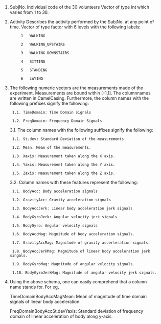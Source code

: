 1. SubjNo. 
    Individual code of the 30 volunteers
        Vector of type int which varies from 1 to 30.

2. Activity
    Describes the activity performed by the SubjNo. at any point of time.
        Vector of type factor with 6 levels with the following labels:
            
            1   WALKING

            2   WALKING_UPSTAIRS
            
            3   WALKING_DOWNSTAIRS
            
            4   SITTING
            
            5   STANDING
            
            6   LAYING

3. The following numeric vectors are the measurements made of the experiment. Measurements are bound within [-1,1]. The columnnames are written in CamelCasing. Furthermore, the column names with the following prefixes signify the following:

        1.1. TimeDomain: Time Domain Signals 
    
        1.2. FreqDomain: Frequency Domain Signals
    
    3.1. The column names with the following suffixes signify the following: 
    
        1.1. St.dev: Standard Deviation of the measurements 

        1.2. Mean: Mean of the measurements.

        1.3. Xaxis: Measurement taken along the X axis.

        1.4. Yaxis: Measurement taken along the Y axis.

        1.5. Zaxis: Measurement taken along the Z axis.
    
    
    3.2. Column names with these features represent the following:
    
        1.1. BodyAcc: Body acceleration signals
    
        1.2. GravityAcc: Gravity acceleration signals
    
        1.3. BodyAccJerk: Linear body acceleration jerk signals                  
    
        1.4. BodyGyroJerk: Angular velocity jerk signals 
    
        1.5. BodyGyro: Angular velocity signals
    
        1.6. BodyAccMag: Magnitude of body acceleration signals.
    
        1.7. GravityAccMag: Magnitude of gravity accerleration signals.
    
        1.8. BodyAccJerkMag: Magnitude of linear body acceleration jerk singals.
    
        1.9. BodyGyroMag: Magnitude of angular velocity signals.
    
        1.10. BodyGyroJerkMag: Magnitude of angular velocity jerk signals.
    
4. Using the above schema, one can easily comprehend that a column name stands for. For eg,
    
    TimeDomainBodyAccMagMean: Mean of magnitude of time domain signals of linear body acceleration.
    
    FreqDomainBodyAccSt.devYaxis: Standard deviation of frequency domain of linear acceleration of body along y-axis.
